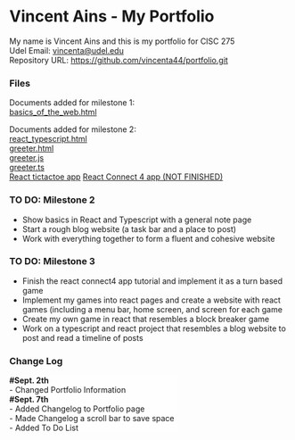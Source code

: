 # Vincent Ains - My Portfolio
My name is Vincent Ains and this is my portfolio for CISC 275 <br>
Udel Email: vincenta@udel.edu <br>
Repository URL: <a href="https://github.com/vincenta44/portfolio.git">https://github.com/vincenta44/portfolio.git</a> 
<style>
  .log {
        background-color: rgba(255, 255, 255, 0.829);
        width: 60%;
        height: 100px;
        overflow: scroll;
      }
</style>
<h3>Files</h3>
<p>Documents added for milestone 1:<br>
<a href="basics_of_the_web.html">basics_of_the_web.html</a>
<p>Documents added for milestone 2:<br>
<a href="react_typescript.html">react_typescript.html</a><br>
<a href="greeter-tutorial/greeter.html">greeter.html</a><br>
<a href="greeter-tutorial/greeter.js">greeter.js</a><br>
<a href="greeter-tutorial/greeter.ts">greeter.ts</a><br>
<a href="tictactoe_app">React tictactoe app</a>
<a href="connect4">React Connect 4 app (NOT FINISHED)</a>
 </p>

<h3>TO DO: Milestone 2</h3>
<ul>
  <li>Show basics in React and Typescript with a general note page</li>
  <li>Start a rough blog website (a task bar and a place to post)</li>
  <li>Work with everything together to form a fluent and cohesive website </li>
</ul>
<h3>TO DO: Milestone 3</h3>
<ul>
  <li>Finish the react connect4 app tutorial and implement it as a turn based game</li>
  <li>Implement my games into react pages and create a website with react games (including a menu bar, home screen, and screen for each game</li>
  <li>Create my own game in react that resembles a block breaker game</li>
  <li>Work on a typescript and react project that resembles a blog website to post and read a timeline of posts</li>
</ul>

<h3> Change Log </h3>
<div class="log">
<strong>#Sept. 2th</strong>
  <br>- Changed Portfolio Information
<br><strong>#Sept. 7th</strong>
  <br>- Added Changelog to Portfolio page
  <br>- Made Changelog a scroll bar to save space
  <br>- Added To Do List
  <br>- Added tasks to do on TO DO list
<br><strong>#Sept. 9th</strong>
  <br>- Added basics_of_the_web.html to repository
  <br>- Added the link to basics_of_the_web.html available for download on portfolio page
  <br><strong>#Sept. 13th</strong>
  <br>- Added react_typescript.html file to repository
  <br>- Added greeter_tutorial folder with files
  <br>- Compiled greeter.ts and made greeter.js in greeter_tutorial folder
<br><strong>#Sept. 14th</strong>
  <br>- Added personal touches to the greeter tutorial for typescript
<br><strong>#Sept. 15th</strong>
  <br>- Added greeter tutorial to portfolio page
  <br>- Added tic-tac-toe react app onto local portfolio
<br><strong>#Sept. 19th</strong>
  <br>- Finished tic-tac-toe react app tutorial
  <br>- Edited tic-tac-toe react app tutorial (make it look better)
  <br>- Edited react_typescript.html to describe what I did during this milestone 
<br><strong>#Sept. 21st</strong>
  <br>- Added tic-tac-toe react app to remote repository and portfolio page
  <br>- Edited index to match what I have done
  <br>- Added connect4 react app to local portfolio
    
</div>
